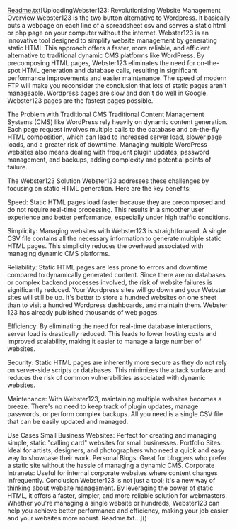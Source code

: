 [Readme.txt](https://github.com/jacksdm/Webster123/files/15345271/Readme.txt)[UploadingWebster123: Revolutionizing Website Management
Overview
Webster123 is the two button alternative to Wordpress. It basically puts a webpage on each line of a spreadsheet csv and serves a static html or php page on your computer without the internet. Webster123 is an innovative tool designed to simplify website management by generating static HTML  This approach offers a faster, more reliable, and efficient alternative to traditional dynamic CMS platforms like WordPress. By precomposing HTML pages, Webster123 eliminates the need for on-the-spot HTML generation and database calls, resulting in significant performance improvements and easier maintenance. The speed of modern FTP will make you reconsider the conclusion that lots of static pages aren't manageable. Wordpress pages are slow and don't do well in Google. Webster123 pages are the fastest pages possible.

The Problem with Traditional CMS
Traditional Content Management Systems (CMS) like WordPress rely heavily on dynamic content generation. Each page request involves multiple calls to the database and on-the-fly HTML composition, which can lead to increased server load, slower page loads, and a greater risk of downtime. Managing multiple WordPress websites also means dealing with frequent plugin updates, password management, and backups, adding complexity and potential points of failure.

The Webster123 Solution
Webster123 addresses these challenges by focusing on static HTML generation. Here are the key benefits:

Speed: Static HTML pages load faster because they are precomposed and do not require real-time processing. This results in a smoother user experience and better performance, especially under high traffic conditions.

Simplicity: Managing websites with Webster123 is straightforward. A single CSV file contains all the necessary information to generate multiple static HTML pages. This simplicity reduces the overhead associated with managing dynamic CMS platforms.

Reliability: Static HTML pages are less prone to errors and downtime compared to dynamically generated content. Since there are no databases or complex backend processes involved, the risk of website failures is significantly reduced. Your Wordpress sites will go down and your Webster sites will still be up. It's better to store a hundred websites on one sheet than to visit a hundred Wordpress dashboards, and maintain them. Webster 123 has already published thousands of web pages.

Efficiency: By eliminating the need for real-time database interactions, server load is drastically reduced. This leads to lower hosting costs and improved scalability, making it easier to manage a large number of websites.

Security: Static HTML pages are inherently more secure as they do not rely on server-side scripts or databases. This minimizes the attack surface and reduces the risk of common vulnerabilities associated with dynamic websites.

Maintenance: With Webster123, maintaining multiple websites becomes a breeze. There's no need to keep track of plugin updates, manage passwords, or perform complex backups. All you need is a single CSV file that can be easily updated and managed.

Use Cases
Small Business Websites: Perfect for creating and managing simple, static "calling card" websites for small businesses.
Portfolio Sites: Ideal for artists, designers, and photographers who need a quick and easy way to showcase their work.
Personal Blogs: Great for bloggers who prefer a static site without the hassle of managing a dynamic CMS.
Corporate Intranets: Useful for internal corporate websites where content changes infrequently.
Conclusion
Webster123 is not just a tool; it's a new way of thinking about website management. By leveraging the power of static HTML, it offers a faster, simpler, and more reliable solution for webmasters. Whether you're managing a single website or hundreds, Webster123 can help you achieve better performance and efficiency, making your job easier and your websites more robust. Readme.txt…]()
